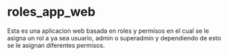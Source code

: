 # roles_app_web
Esta es una aplicacion web basada en roles y permisos en el cual se le asigna un rol a ya sea usuario, admin o superadmin y dependiendo de esto se le asignan diferentes permisos.

